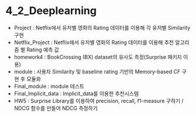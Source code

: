 # 4_2_Deeplearning

 - Project : Netflix에서 유저별 영화의 Rating 데이터를 이용해 각 유저별 Similarity 구현
 - Netflix_Project : Netflix에서 유저별 영화의 Rating 데이터를 이용해 추천 알고리즘 별 Rating 예측 값 
 - homework4 : BookCrossing (BX) dataset의 유사도 측정(Surprise 패키지 이용)
 - module : 사용자 Similarity 및 baseline rating 기반의 Memory-based CF 구현 후 모듈화
 - Final_module : module 테스트
 - Final_Implicit_data : Implicit_data를 이용한 추천시스템
 - HW5 : Surprise Library를 이용하여 precision, recall, f1-measure 구하기 / NDCG 함수를 만들어 NDCG 측정하기
